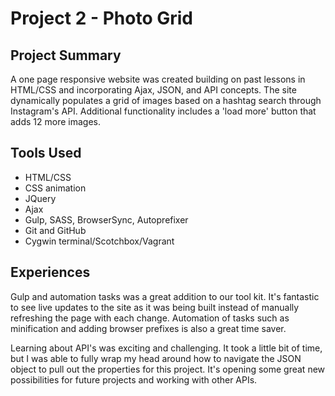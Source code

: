 # Project 2 - Photo Grid

## Project Summary
A one page responsive website was created building on past lessons in HTML/CSS and incorporating Ajax, JSON, and API concepts. The site dynamically populates a grid of images based on a hashtag search through Instagram's API. Additional functionality includes a 'load more' button that adds 12 more images.

## Tools Used
- HTML/CSS
- CSS animation
- JQuery
- Ajax
- Gulp, SASS, BrowserSync, Autoprefixer
- Git and GitHub
- Cygwin terminal/Scotchbox/Vagrant

## Experiences
Gulp and automation tasks was a great addition to our tool kit. It's fantastic to see live updates to the site as it was being built instead of manually refreshing the page with each change. Automation of tasks such as minification and adding browser prefixes is also a great time saver.

Learning about API's was exciting and challenging. It took a little bit of time, but I was able to fully wrap my head around how to navigate the JSON object to pull out the properties for this project. It's opening some great new possibilities for future projects and working with other APIs.
